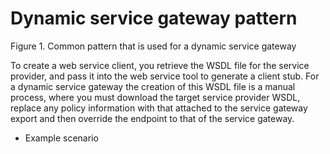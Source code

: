 <!-- image -->

# Dynamic service gateway pattern

Figure 1. Common pattern that is used for a dynamic service gateway

<!-- image -->

To create a web service client, you retrieve the WSDL file for the service provider, and pass it
into the web service tool to generate a client stub. For a dynamic service gateway the creation of
this WSDL file is a manual process, where you must download the target service provider WSDL,
replace any policy information with that attached to the service gateway export and then override
the endpoint to that of the service gateway.

- Example scenario